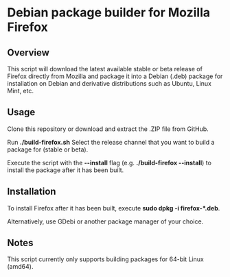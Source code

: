 # Debian package builder for Mozilla Firefox

## Overview
This script will download the latest available stable or beta release of Firefox directly from Mozilla
and package it into a Debian (.deb) package for installation on Debian and derivative distributions
such as Ubuntu, Linux Mint, etc.

## Usage
Clone this repository or download and extract the .ZIP file from GitHub.

Run **./build-firefox.sh**
Select the release channel that you want to build a package for (stable or beta).

Execute the script with the **--install** flag (e.g. **./build-firefox --install**) to install the package
after it has been built.

## Installation
To install Firefox after it has been built, execute **sudo dpkg -i firefox-*.deb**.

Alternatively, use GDebi or another package manager of your choice.

## Notes
This script currently only supports building packages for 64-bit Linux (amd64).